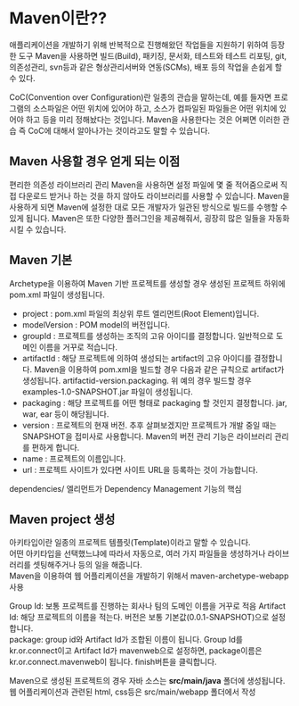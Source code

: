 Maven이란??
====

애플리케이션을 개발하기 위해 반복적으로 진행해왔던 작업들을 지원하기 위하여 등장한 도구
Maven을 사용하면 빌드(Build), 패키징, 문서화, 테스트와 테스트 리포팅, git, 의존성관리, svn등과 같은 형상관리서버와 연동(SCMs), 배포 등의 작업을 손쉽게 할 수 있다.
  
CoC(Convention over Configuration)란 일종의 관습을 말하는데, 예를 들자면 프로그램의 소스파일은 어떤 위치에 있어야 하고, 소스가 컴파일된 파일들은 어떤 위치에 있어야 하고 등을 미리 정해놨다는 것입니다.
Maven을 사용한다는 것은 어쩌면 이러한 관습 즉 CoC에 대해서 알아나가는 것이라고도 말할 수 있습니다. 

Maven 사용할 경우 얻게 되는 이점
------
편리한 의존성 라이브러리 관리
Maven을 사용하면 설정 파일에 몇 줄 적어줌으로써 직접 다운로드 받거나 하는 것을 하지 않아도 라이브러리를 사용할 수 있습니다.
Maven을 사용하게 되면 Maven에 설정한 대로 모든 개발자가 일관된 방식으로 빌드를 수행할 수 있게 됩니다.
Maven은 또한 다양한 플러그인을 제공해줘서, 굉장히 많은 일들을 자동화시킬 수 있습니다.

Maven 기본
---
Archetype을 이용하여 Maven 기반 프로젝트를 생성할 경우 생성된 프로젝트 하위에 pom.xml 파일이 생성됩니다.

* project : pom.xml 파일의 최상위 루트 엘리먼트(Root Element)입니다.
* modelVersion : POM model의 버전입니다. 
* groupId : 프로젝트를 생성하는 조직의 고유 아이디를 결정합니다. 일반적으로 도메인 이름을 거꾸로 적습니다.
* artifactId : 해당 프로젝트에 의하여 생성되는 artifact의 고유 아이디를 결정합니다. Maven을 이용하여  pom.xml을 빌드할 경우 다음과 같은 규칙으로 artifact가 생성됩니다. artifactid-version.packaging. 위 예의 경우 빌드할 경우 examples-1.0-SNAPSHOT.jar 파일이 생성됩니다.
* packaging : 해당 프로젝트를 어떤 형태로 packaging 할 것인지 결정합니다. jar, war, ear 등이 해당됩니다.
* version : 프로젝트의 현재 버전. 추후 살펴보겠지만 프로젝트가 개발 중일 때는 SNAPSHOT을 접미사로 사용합니다. Maven의 버전 관리 기능은 라이브러리 관리를 편하게 합니다.
* name : 프로젝트의 이름입니다.
* url : 프로젝트 사이트가 있다면 사이트 URL을 등록하는 것이 가능합니다.

   
 dependencies/ 엘리먼트가 Dependency Management 기능의 핵심

Maven project 생성
-----
  
아키타입이란 일종의 프로젝트 템플릿(Template)이라고 말할 수 있습니다.  
어떤 아키타입을 선택했느냐에 따라서 자동으로, 여러 가지 파일들을 생성하거나 라이브러리를 셋팅해주거나 등의 일을 해줍니다.  
Maven을 이용하여 웹 어플리케이션을 개발하기 위해서 maven-archetype-webapp 사용  

 
Group Id: 보통 프로젝트를 진행하는 회사나 팀의 도메인 이름을 거꾸로 적음 
Artifact Id: 해당 프로젝트의 이름을 적는다.
버전은 보통 기본값(0.0.1-SNAPSHOT)으로 설정합니다.  
package: group id와 Artifact Id가 조합된 이름이 됩니다. 
Group Id를 kr.or.connect이고 Artifact Id가 mavenweb으로 설정하면, package이름은 kr.or.connect.mavenweb이 됩니다.
finish버튼을 클릭합니다.

Maven으로 생성된 프로젝트의 경우 자바 소스는 **src/main/java** 폴더에 생성됩니다.  
웹 어플리케이션과 관련된 html, css등은 src/main/webapp 폴더에서 작성  